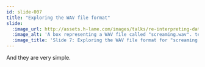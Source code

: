 ```yaml
---
id: slide-007
title: "Exploring the WAV file format"
slide:
  :image_url: http://assets.h-lame.com/images/talks/re-interpreting-data/rubyconf-2023/slides/007-stage-01.png
  :image_alt: 'A box representing a WAV file called "screaming.wav". text: screaming.wav'
  :image_title: 'Slide 7: Exploring the WAV file format for "screaming.wav"'
---
```

And they are very simple.
